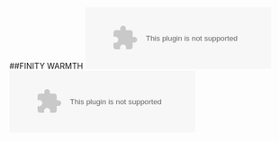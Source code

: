  ##FINITY WARMTH
 <embed src="//music.163.com/style/swf/widget.swf?sid=36812358&type=1&auto=1&width=310&height=90" width="330" height="110"  allowNetworking="all"></embed>
<embed src="//music.163.com/style/swf/widget.swf?sid=36812358&type=1&auto=0&width=310&height=90" width="330" height="110"  allowNetworking="all"></embed>
